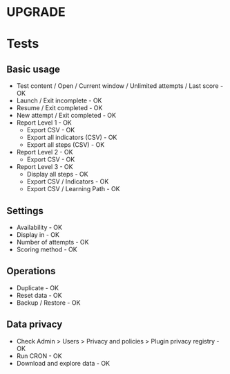 UPGRADE
=======

# Tests

## Basic usage
- Test content / Open / Current window / Unlimited attempts / Last score - OK
- Launch / Exit incomplete - OK
- Resume / Exit completed - OK
- New attempt / Exit completed - OK
- Report Level 1 - OK
  - Export CSV - OK
  - Export all indicators (CSV) - OK
  - Export all steps (CSV) - OK
- Report Level 2 - OK
  - Export CSV - OK
- Report Level 3 - OK
  - Display all steps - OK
  - Export CSV / Indicators - OK
  - Export CSV / Learning Path - OK

## Settings
- Availability - OK
- Display in - OK
- Number of attempts - OK
- Scoring method - OK

## Operations
- Duplicate - OK
- Reset data - OK
- Backup / Restore - OK

## Data privacy
- Check Admin > Users > Privacy and policies > Plugin privacy registry - OK
- Run CRON - OK
- Download and explore data - OK

